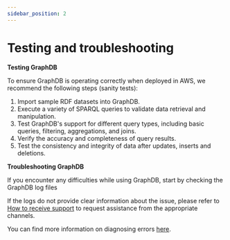 ```yaml
---
sidebar_position: 2
---
```


# Testing and troubleshooting

**Testing GraphDB**

To ensure GraphDB is operating correctly when deployed in AWS, we recommend the following steps (sanity tests):

1. Import sample RDF datasets into GraphDB.
2. Execute a variety of SPARQL queries to validate data retrieval and manipulation.
3. Test GraphDB's support for different query types, including basic queries, filtering, aggregations, and joins.
4. Verify the accuracy and completeness of query results.
5. Test the consistency and integrity of data after updates, inserts and deletions.

**Troubleshooting GraphDB**

If you encounter any difficulties while using GraphDB, start by checking the GraphDB log files

If the logs do not provide clear information about the issue, please refer to [How to receive support](../support/SUP-001) 
to request assistance from the appropriate channels.

You can find more information on diagnosing errors [here](https://graphdb.ontotext.com/documentation/10.2/diagnosing-and-reporting-critical-errors.html).

